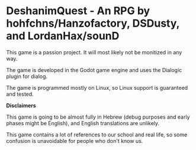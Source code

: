 # **DeshanimQuest - An RPG by hohfchns/Hanzofactory, DSDusty, and LordanHax/sounD**

This game is a passion project. It will most likely not be monitized in any way.

The game is developed in the Godot game engine and uses the Dialogic plugin for dialog.

The game is programmed mostly on Linux, so Linux support is guaranteed and tested.

**Disclaimers**

This game is going to be almost fully in Hebrew (debug purposes and early phases might be English), and English translations are unlikely.

This game contains a lot of references to our school and real life, so some confusion is unavoidable for people who don't know us.
